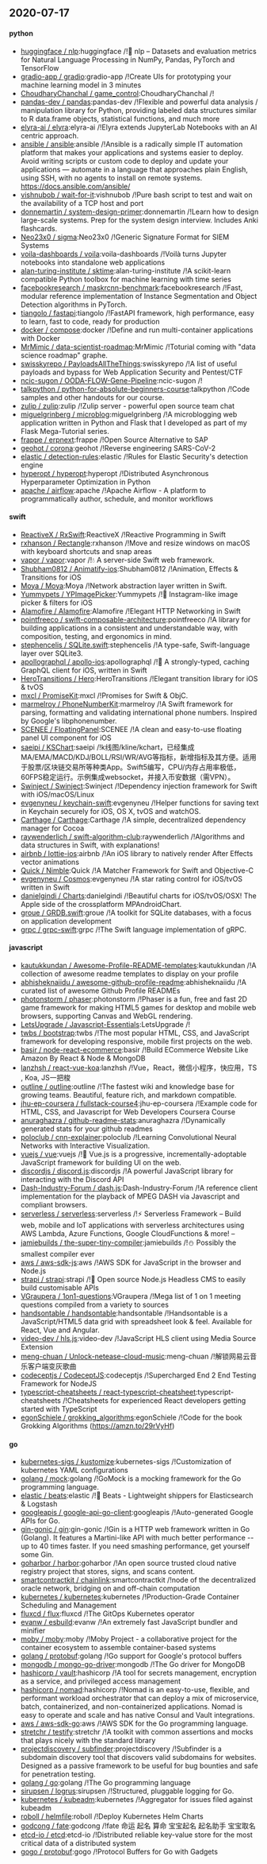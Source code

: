 ## 2020-07-17

#### python
* [huggingface / nlp](https://github.com/huggingface/nlp):huggingface /!🤗
nlp – Datasets and evaluation metrics for Natural Language Processing in NumPy, Pandas, PyTorch and TensorFlow
* [gradio-app / gradio](https://github.com/gradio-app/gradio):gradio-app /!Create UIs for prototyping your machine learning model in 3 minutes
* [ChoudharyChanchal / game_control](https://github.com/ChoudharyChanchal/game_control):ChoudharyChanchal /!
* [pandas-dev / pandas](https://github.com/pandas-dev/pandas):pandas-dev /!Flexible and powerful data analysis / manipulation library for Python, providing labeled data structures similar to R data.frame objects, statistical functions, and much more
* [elyra-ai / elyra](https://github.com/elyra-ai/elyra):elyra-ai /!Elyra extends JupyterLab Notebooks with an AI centric approach.
* [ansible / ansible](https://github.com/ansible/ansible):ansible /!Ansible is a radically simple IT automation platform that makes your applications and systems easier to deploy. Avoid writing scripts or custom code to deploy and update your applications — automate in a language that approaches plain English, using SSH, with no agents to install on remote systems. https://docs.ansible.com/ansible/
* [vishnubob / wait-for-it](https://github.com/vishnubob/wait-for-it):vishnubob /!Pure bash script to test and wait on the availability of a TCP host and port
* [donnemartin / system-design-primer](https://github.com/donnemartin/system-design-primer):donnemartin /!Learn how to design large-scale systems. Prep for the system design interview. Includes Anki flashcards.
* [Neo23x0 / sigma](https://github.com/Neo23x0/sigma):Neo23x0 /!Generic Signature Format for SIEM Systems
* [voila-dashboards / voila](https://github.com/voila-dashboards/voila):voila-dashboards /!Voilà turns Jupyter notebooks into standalone web applications
* [alan-turing-institute / sktime](https://github.com/alan-turing-institute/sktime):alan-turing-institute /!A scikit-learn compatible Python toolbox for machine learning with time series
* [facebookresearch / maskrcnn-benchmark](https://github.com/facebookresearch/maskrcnn-benchmark):facebookresearch /!Fast, modular reference implementation of Instance Segmentation and Object Detection algorithms in PyTorch.
* [tiangolo / fastapi](https://github.com/tiangolo/fastapi):tiangolo /!FastAPI framework, high performance, easy to learn, fast to code, ready for production
* [docker / compose](https://github.com/docker/compose):docker /!Define and run multi-container applications with Docker
* [MrMimic / data-scientist-roadmap](https://github.com/MrMimic/data-scientist-roadmap):MrMimic /!Toturial coming with "data science roadmap" graphe.
* [swisskyrepo / PayloadsAllTheThings](https://github.com/swisskyrepo/PayloadsAllTheThings):swisskyrepo /!A list of useful payloads and bypass for Web Application Security and Pentest/CTF
* [ncic-sugon / OODA-FLOW-Gene-Pipeline](https://github.com/ncic-sugon/OODA-FLOW-Gene-Pipeline):ncic-sugon /!
* [talkpython / python-for-absolute-beginners-course](https://github.com/talkpython/python-for-absolute-beginners-course):talkpython /!Code samples and other handouts for our course.
* [zulip / zulip](https://github.com/zulip/zulip):zulip /!Zulip server - powerful open source team chat
* [miguelgrinberg / microblog](https://github.com/miguelgrinberg/microblog):miguelgrinberg /!A microblogging web application written in Python and Flask that I developed as part of my Flask Mega-Tutorial series.
* [frappe / erpnext](https://github.com/frappe/erpnext):frappe /!Open Source Alternative to SAP
* [geohot / corona](https://github.com/geohot/corona):geohot /!Reverse engineering SARS-CoV-2
* [elastic / detection-rules](https://github.com/elastic/detection-rules):elastic /!Rules for Elastic Security's detection engine
* [hyperopt / hyperopt](https://github.com/hyperopt/hyperopt):hyperopt /!Distributed Asynchronous Hyperparameter Optimization in Python
* [apache / airflow](https://github.com/apache/airflow):apache /!Apache Airflow - A platform to programmatically author, schedule, and monitor workflows

#### swift
* [ReactiveX / RxSwift](https://github.com/ReactiveX/RxSwift):ReactiveX /!Reactive Programming in Swift
* [rxhanson / Rectangle](https://github.com/rxhanson/Rectangle):rxhanson /!Move and resize windows on macOS with keyboard shortcuts and snap areas
* [vapor / vapor](https://github.com/vapor/vapor):vapor /!💧
A server-side Swift web framework.
* [Shubham0812 / Animatify-ios](https://github.com/Shubham0812/Animatify-ios):Shubham0812 /!Animation, Effects & Transitions for iOS
* [Moya / Moya](https://github.com/Moya/Moya):Moya /!Network abstraction layer written in Swift.
* [Yummypets / YPImagePicker](https://github.com/Yummypets/YPImagePicker):Yummypets /!📸
Instagram-like image picker & filters for iOS
* [Alamofire / Alamofire](https://github.com/Alamofire/Alamofire):Alamofire /!Elegant HTTP Networking in Swift
* [pointfreeco / swift-composable-architecture](https://github.com/pointfreeco/swift-composable-architecture):pointfreeco /!A library for building applications in a consistent and understandable way, with composition, testing, and ergonomics in mind.
* [stephencelis / SQLite.swift](https://github.com/stephencelis/SQLite.swift):stephencelis /!A type-safe, Swift-language layer over SQLite3.
* [apollographql / apollo-ios](https://github.com/apollographql/apollo-ios):apollographql /!📱
A strongly-typed, caching GraphQL client for iOS, written in Swift
* [HeroTransitions / Hero](https://github.com/HeroTransitions/Hero):HeroTransitions /!Elegant transition library for iOS & tvOS
* [mxcl / PromiseKit](https://github.com/mxcl/PromiseKit):mxcl /!Promises for Swift & ObjC.
* [marmelroy / PhoneNumberKit](https://github.com/marmelroy/PhoneNumberKit):marmelroy /!A Swift framework for parsing, formatting and validating international phone numbers. Inspired by Google's libphonenumber.
* [SCENEE / FloatingPanel](https://github.com/SCENEE/FloatingPanel):SCENEE /!A clean and easy-to-use floating panel UI component for iOS
* [saeipi / KSChart](https://github.com/saeipi/KSChart):saeipi /!k线图/kline/kchart，已经集成MA/EMA/MACD/KDJ/BOLL/RSI/WR/AVG等指标，新增指标及其方便。适用于股票/区块链交易所等种类App。Swift5编写，CPU/内存占用率极低，60FPS稳定运行。示例集成websocket，并接入币安数据（需VPN）。
* [Swinject / Swinject](https://github.com/Swinject/Swinject):Swinject /!Dependency injection framework for Swift with iOS/macOS/Linux
* [evgenyneu / keychain-swift](https://github.com/evgenyneu/keychain-swift):evgenyneu /!Helper functions for saving text in Keychain securely for iOS, OS X, tvOS and watchOS.
* [Carthage / Carthage](https://github.com/Carthage/Carthage):Carthage /!A simple, decentralized dependency manager for Cocoa
* [raywenderlich / swift-algorithm-club](https://github.com/raywenderlich/swift-algorithm-club):raywenderlich /!Algorithms and data structures in Swift, with explanations!
* [airbnb / lottie-ios](https://github.com/airbnb/lottie-ios):airbnb /!An iOS library to natively render After Effects vector animations
* [Quick / Nimble](https://github.com/Quick/Nimble):Quick /!A Matcher Framework for Swift and Objective-C
* [evgenyneu / Cosmos](https://github.com/evgenyneu/Cosmos):evgenyneu /!A star rating control for iOS/tvOS written in Swift
* [danielgindi / Charts](https://github.com/danielgindi/Charts):danielgindi /!Beautiful charts for iOS/tvOS/OSX! The Apple side of the crossplatform MPAndroidChart.
* [groue / GRDB.swift](https://github.com/groue/GRDB.swift):groue /!A toolkit for SQLite databases, with a focus on application development
* [grpc / grpc-swift](https://github.com/grpc/grpc-swift):grpc /!The Swift language implementation of gRPC.

#### javascript
* [kautukkundan / Awesome-Profile-README-templates](https://github.com/kautukkundan/Awesome-Profile-README-templates):kautukkundan /!A collection of awesome readme templates to display on your profile
* [abhisheknaiidu / awesome-github-profile-readme](https://github.com/abhisheknaiidu/awesome-github-profile-readme):abhisheknaiidu /!A curated list of awesome Github Profile READMEs
* [photonstorm / phaser](https://github.com/photonstorm/phaser):photonstorm /!Phaser is a fun, free and fast 2D game framework for making HTML5 games for desktop and mobile web browsers, supporting Canvas and WebGL rendering.
* [LetsUpgrade / Javascript-Essentials](https://github.com/LetsUpgrade/Javascript-Essentials):LetsUpgrade /!
* [twbs / bootstrap](https://github.com/twbs/bootstrap):twbs /!The most popular HTML, CSS, and JavaScript framework for developing responsive, mobile first projects on the web.
* [basir / node-react-ecommerce](https://github.com/basir/node-react-ecommerce):basir /!Build ECommerce Website Like Amazon By React & Node & MongoDB
* [lanzhsh / react-vue-koa](https://github.com/lanzhsh/react-vue-koa):lanzhsh /!Vue，React，微信小程序，快应用，TS , Koa, JS一把梭
* [outline / outline](https://github.com/outline/outline):outline /!The fastest wiki and knowledge base for growing teams. Beautiful, feature rich, and markdown compatible.
* [jhu-ep-coursera / fullstack-course4](https://github.com/jhu-ep-coursera/fullstack-course4):jhu-ep-coursera /!Example code for HTML, CSS, and Javascript for Web Developers Coursera Course
* [anuraghazra / github-readme-stats](https://github.com/anuraghazra/github-readme-stats):anuraghazra /!Dynamically generated stats for your github readmes
* [poloclub / cnn-explainer](https://github.com/poloclub/cnn-explainer):poloclub /!Learning Convolutional Neural Networks with Interactive Visualization.
* [vuejs / vue](https://github.com/vuejs/vue):vuejs /!🖖
Vue.js is a progressive, incrementally-adoptable JavaScript framework for building UI on the web.
* [discordjs / discord.js](https://github.com/discordjs/discord.js):discordjs /!A powerful JavaScript library for interacting with the Discord API
* [Dash-Industry-Forum / dash.js](https://github.com/Dash-Industry-Forum/dash.js):Dash-Industry-Forum /!A reference client implementation for the playback of MPEG DASH via Javascript and compliant browsers.
* [serverless / serverless](https://github.com/serverless/serverless):serverless /!⚡
Serverless Framework – Build web, mobile and IoT applications with serverless architectures using AWS Lambda, Azure Functions, Google CloudFunctions & more! –
* [jamiebuilds / the-super-tiny-compiler](https://github.com/jamiebuilds/the-super-tiny-compiler):jamiebuilds /!⛄
Possibly the smallest compiler ever
* [aws / aws-sdk-js](https://github.com/aws/aws-sdk-js):aws /!AWS SDK for JavaScript in the browser and Node.js
* [strapi / strapi](https://github.com/strapi/strapi):strapi /!🚀
Open source Node.js Headless CMS to easily build customisable APIs
* [VGraupera / 1on1-questions](https://github.com/VGraupera/1on1-questions):VGraupera /!Mega list of 1 on 1 meeting questions compiled from a variety to sources
* [handsontable / handsontable](https://github.com/handsontable/handsontable):handsontable /!Handsontable is a JavaScript/HTML5 data grid with spreadsheet look & feel. Available for React, Vue and Angular.
* [video-dev / hls.js](https://github.com/video-dev/hls.js):video-dev /!JavaScript HLS client using Media Source Extension
* [meng-chuan / Unlock-netease-cloud-music](https://github.com/meng-chuan/Unlock-netease-cloud-music):meng-chuan /!解锁网易云音乐客户端变灰歌曲
* [codeceptjs / CodeceptJS](https://github.com/codeceptjs/CodeceptJS):codeceptjs /!Supercharged End 2 End Testing Framework for NodeJS
* [typescript-cheatsheets / react-typescript-cheatsheet](https://github.com/typescript-cheatsheets/react-typescript-cheatsheet):typescript-cheatsheets /!Cheatsheets for experienced React developers getting started with TypeScript
* [egonSchiele / grokking_algorithms](https://github.com/egonSchiele/grokking_algorithms):egonSchiele /!Code for the book Grokking Algorithms (https://amzn.to/29rVyHf)

#### go
* [kubernetes-sigs / kustomize](https://github.com/kubernetes-sigs/kustomize):kubernetes-sigs /!Customization of kubernetes YAML configurations
* [golang / mock](https://github.com/golang/mock):golang /!GoMock is a mocking framework for the Go programming language.
* [elastic / beats](https://github.com/elastic/beats):elastic /!🐠
Beats - Lightweight shippers for Elasticsearch & Logstash
* [googleapis / google-api-go-client](https://github.com/googleapis/google-api-go-client):googleapis /!Auto-generated Google APIs for Go.
* [gin-gonic / gin](https://github.com/gin-gonic/gin):gin-gonic /!Gin is a HTTP web framework written in Go (Golang). It features a Martini-like API with much better performance -- up to 40 times faster. If you need smashing performance, get yourself some Gin.
* [goharbor / harbor](https://github.com/goharbor/harbor):goharbor /!An open source trusted cloud native registry project that stores, signs, and scans content.
* [smartcontractkit / chainlink](https://github.com/smartcontractkit/chainlink):smartcontractkit /!node of the decentralized oracle network, bridging on and off-chain computation
* [kubernetes / kubernetes](https://github.com/kubernetes/kubernetes):kubernetes /!Production-Grade Container Scheduling and Management
* [fluxcd / flux](https://github.com/fluxcd/flux):fluxcd /!The GitOps Kubernetes operator
* [evanw / esbuild](https://github.com/evanw/esbuild):evanw /!An extremely fast JavaScript bundler and minifier
* [moby / moby](https://github.com/moby/moby):moby /!Moby Project - a collaborative project for the container ecosystem to assemble container-based systems
* [golang / protobuf](https://github.com/golang/protobuf):golang /!Go support for Google's protocol buffers
* [mongodb / mongo-go-driver](https://github.com/mongodb/mongo-go-driver):mongodb /!The Go driver for MongoDB
* [hashicorp / vault](https://github.com/hashicorp/vault):hashicorp /!A tool for secrets management, encryption as a service, and privileged access management
* [hashicorp / nomad](https://github.com/hashicorp/nomad):hashicorp /!Nomad is an easy-to-use, flexible, and performant workload orchestrator that can deploy a mix of microservice, batch, containerized, and non-containerized applications. Nomad is easy to operate and scale and has native Consul and Vault integrations.
* [aws / aws-sdk-go](https://github.com/aws/aws-sdk-go):aws /!AWS SDK for the Go programming language.
* [stretchr / testify](https://github.com/stretchr/testify):stretchr /!A toolkit with common assertions and mocks that plays nicely with the standard library
* [projectdiscovery / subfinder](https://github.com/projectdiscovery/subfinder):projectdiscovery /!Subfinder is a subdomain discovery tool that discovers valid subdomains for websites. Designed as a passive framework to be useful for bug bounties and safe for penetration testing.
* [golang / go](https://github.com/golang/go):golang /!The Go programming language
* [sirupsen / logrus](https://github.com/sirupsen/logrus):sirupsen /!Structured, pluggable logging for Go.
* [kubernetes / kubeadm](https://github.com/kubernetes/kubeadm):kubernetes /!Aggregator for issues filed against kubeadm
* [roboll / helmfile](https://github.com/roboll/helmfile):roboll /!Deploy Kubernetes Helm Charts
* [godcong / fate](https://github.com/godcong/fate):godcong /!fate 命运 起名 算命 宝宝起名 起名助手 宝宝取名
* [etcd-io / etcd](https://github.com/etcd-io/etcd):etcd-io /!Distributed reliable key-value store for the most critical data of a distributed system
* [gogo / protobuf](https://github.com/gogo/protobuf):gogo /!Protocol Buffers for Go with Gadgets
